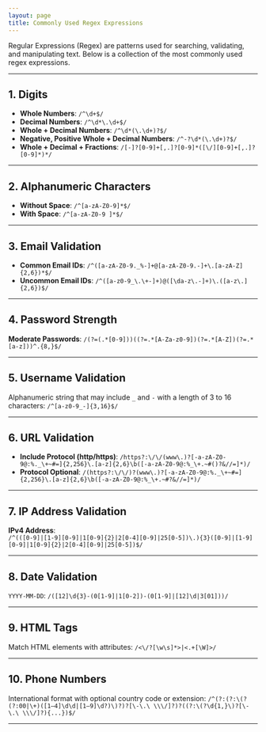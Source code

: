 ```yaml
---
layout: page
title: Commonly Used Regex Expressions
---
```


Regular Expressions (Regex) are patterns used for searching, validating, and manipulating text. Below is a collection of the most commonly used regex expressions.

---

## **1. Digits**
- **Whole Numbers**: `/^\d+$/`
- **Decimal Numbers**: `/^\d*\.\d+$/`
- **Whole + Decimal Numbers**: `/^\d*(\.\d+)?$/`
- **Negative, Positive Whole + Decimal Numbers**: `/^-?\d*(\.\d+)?$/`
- **Whole + Decimal + Fractions**: `/[-]?[0-9]+[,.]?[0-9]*([\/][0-9]+[,.]?[0-9]*)*/`

---

## **2. Alphanumeric Characters**
- **Without Space**: `/^[a-zA-Z0-9]*$/`
- **With Space**: `/^[a-zA-Z0-9 ]*$/`

---

## **3. Email Validation**
- **Common Email IDs**: `/^([a-zA-Z0-9._%-]+@[a-zA-Z0-9.-]+\.[a-zA-Z]{2,6})*$/`
- **Uncommon Email IDs**: `/^([a-z0-9_\.\+-]+)@([\da-z\.-]+)\.([a-z\.]{2,6})$/`

---

## **4. Password Strength**
 **Moderate Passwords**: `/(?=(.*[0-9]))((?=.*[A-Za-z0-9])(?=.*[A-Z])(?=.*[a-z]))^.{8,}$/`

---

## **5. Username Validation**
Alphanumeric string that may include `_` and `-` with a length of 3 to 16 characters:
`/^[a-z0-9_-]{3,16}$/`

---

## **6. URL Validation**
- **Include Protocol (http/https)**: `/https?:\/\/(www\.)?[-a-zA-Z0-9@:%._\+~#=]{2,256}\.[a-z]{2,6}\b([-a-zA-Z0-9@:%_\+.~#()?&//=]*)/`
- **Protocol Optional**: `/(https?:\/\/)?(www\.)?[-a-zA-Z0-9@:%._\+~#=]{2,256}\.[a-z]{2,6}\b([-a-zA-Z0-9@:%_\+.~#?&//=]*)/`

---

## **7. IP Address Validation**
**IPv4 Address**:  
  `/^(([0-9]|[1-9][0-9]|1[0-9]{2}|2[0-4][0-9]|25[0-5])\.){3}([0-9]|[1-9][0-9]|1[0-9]{2}|2[0-4][0-9]|25[0-5])$/`
  
---

## **8. Date Validation**
  `YYYY-MM-DD`: `/([12]\d{3}-(0[1-9]|1[0-2])-(0[1-9]|[12]\d|3[01]))/`

---

## **9. HTML Tags**
Match HTML elements with attributes: `/<\/?[\w\s]*>|<.+[\W]>/`

---

## **10. Phone Numbers**
International format with optional country code or extension:
`/^(?:(?:\(?(?:00|\+)([1–4]\d\d|[1–9]\d?)\)?)?[\-\.\ \\\/]?)?((?:\(?\d{1,}\)?[\-\.\ \\\/]?){...})$/`

---
